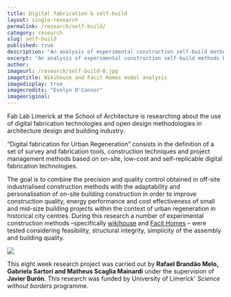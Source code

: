 ```yaml
---
title: Digital fabrication & self-build
layout: single-research
permalink: /research/self-build/
category: research
slug: self-build
published: true
description: "An analysis of experimental construction self-build methods based on digital fabrication"
excerpt: "An analysis of experimental construction self-build methods based on digital fabrication. This research has been possible thanks of the support of University of Limerick' Science without borders programme"
author:
imageurl: /research/self-build-0.jpg
imagetitle: Wikihouse and Facit Homes model analysis
imagedisplay: true
imagecredits: "Evelyn O'Connor"
imageoriginal:
---
```


Fab Lab Limerick at the School of Architecture is researching about the use of digital fabrication technologies and open design methodologies in architecture design and building industry.

“Digital fabrication for Urban Regeneration” consists in the definition of a set of survey and fabrication tools, construction techniques and project management methods based on on-site, low-cost and self-replicable digital fabrication technologies.

The goal is to combine the precision and quality control obtained in off-site industrialised construction methods with the adaptability and personalisation of on-site building construction in order to improve construction quality, energy performance and cost effectiveness of small and mid-size building projects within the context of urban regeneration in historical city centres. During this research a number of experimental construction methods –specifically [wikihouse](http://wikihouse.cc) and [Facit Homes](http://facit-homes.com/) – were tested considering feasibility, structural integrity, simplicity of the assembly and building quality.

<img src="/img/research/self-build-1.jpg" />

This eight week research project was carried out by **Rafael Brandão Melo, Gabriela Sartori and Matheus Scaglia Mainardi** under the supervision of **Javier Burón**. This research was funded by University of Limerick' *Science without borders* programme.
